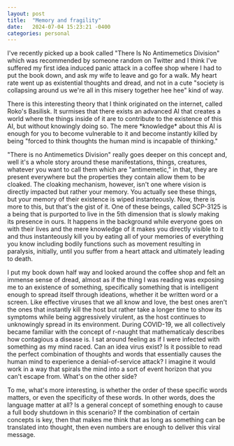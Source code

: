 ```yaml
---
layout: post
title:  "Memory and fragility"
date:   2024-07-04 15:23:21 -0400
categories: personal
---
```


<p>
I've recently picked up a book called "There Is No Antimemetics Division" which
was recommended by someone random on Twitter and I think I've suffered my first
idea induced panic attack in a coffee shop where I had to put the book down, and ask
my wife to leave and go for a walk. My heart rate went up as existential thoughts and dread,
and not in a cute "society is collapsing around us we're all in this misery together
hee hee" kind of way.
</p>

<p>
There is this interesting theory that I think originated on the internet, called
Roko's Basilisk. It surmises that there exists an advanced AI that creates a
world where the things inside of it are to contribute to the existence of
this AI, but without knowingly doing so. The mere *knowledge* about this AI is
enough for you to become vulnerable to it and become instantly killed by being
"forced to think thoughts the human mind is incapable of thinking."

"There is no Antimemetics Division" really goes deeper on this concept and, well
it's a whole story around these manifestations, things, creatures, whatever you
want to call them which are "antimemetic," in that, they are present everywhere
but the properties they contain allow them to be cloaked. The cloaking
mechanism, however, isn't one where vision is directly impacted but rather your
memory. You actually see these things, but your memory of their existence is
wiped instanteously. Now, there is more to this, but that's the gist of it. One
of these beings, called SCP-3125 is a being that is purported to live in the 5th
dimension that is slowly making its presence in ours. It happens in the
background while everyone goes on with their lives and the mere knowledge of it
makes you directly visible to it and thus instanteously kill you by eating all
of your memories of everything you know including bodily functions such as
movement resulting in paralysis, initially, until you suffer from a heart attack
and ultimately leading to death.
</p>

<p>
I put my book down half way and looked around the coffee shop and felt an
immense sense of dread, almost as if the thing I was reading was exposing me to
an existence of something, specifically something that is intelligent enough to
spread itself through ideations, whether it be written word or a screen. Like effective viruses that we
all know and love, the best ones aren't the ones that instantly kill the host
but rather take a longer time to show its symptoms while being aggressively
virulent, as the host continues to unknowingly spread in its environment. During
COVID-19, we all collectively became familiar with the concept of r-naught that
mathematicaly describes how contagious a disease is. I sat around feeling as if I
were infected with something as my mind raced. Can an idea virus exist? Is it
possible to read the perfect combination of thoughts and words that essentially
causes the human mind to experience a denial-of-service attack? I imagine it
would work in a way that spirals the mind into a sort of event horizon that you
can't escape from. What's on the other side?
</p>


<p>
To me, what's more interesting, is whether the order of these specific words matters, or even the
specificity of these words. In other words, does the language matter at all?
Is a general concept of something enough to cause a full body shutdown in this
scenario? If the combination of certain concepts is key, then that makes me
think that as long as something can be translated into thought, then even
numbers are enough to deliver this viral message.
</p>
